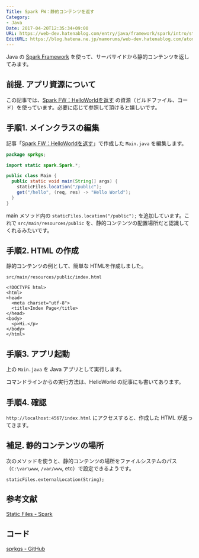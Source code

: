 ```yaml
---
Title: Spark FW：静的コンテンツを返す
Category:
- Java
Date: 2017-04-20T12:35:34+09:00
URL: https://web-dev.hatenablog.com/entry/java/framework/spark/intro/static-files
EditURL: https://blog.hatena.ne.jp/mamorums/web-dev.hatenablog.com/atom/entry/10328749687238297447
---
```


Java の [Spark Framework](http://sparkjava.com/) を使って、サーバサイドから静的コンテンツを返してみます。


## 前提. アプリ資源について
この記事では、[Spark FW：HelloWorldを返す](/entry/spark-fw/intro/hello-world) の資源（ビルドファイル、コード）を使っています。必要に応じて参照して頂けると嬉しいです。


## 手順1. メインクラスの編集
記事「[Spark FW：HelloWorldを返す](/entry/spark-fw/intro/hello-world)」で作成した `Main.java` を編集します。

```java
package sprkgs;

import static spark.Spark.*;

public class Main {
  public static void main(String[] args) {
    staticFiles.location("/public");
    get("/hello", (req, res) -> "Hello World");
  }
}
```

main メソッド内の `staticFiles.location("/public");` を追加しています。これで `src/main/resources/public` を、静的コンテンツの配置場所だと認識してくれるみたいです。


## 手順2. HTML の作成
静的コンテンツの例として、簡単な HTMLを作成しました。

`src/main/resources/public/index.html`

```
<!DOCTYPE html>
<html>
<head>
  <meta charset="utf-8">
  <title>Index Page</title>
</head>
<body>
  <p>Hi.</p>
</body>
</html>
```


## 手順3. アプリ起動
上の `Main.java` を Java アプリとして実行します。

コマンドラインからの実行方法は、HelloWorld の記事にも書いてあります。


## 手順4. 確認
`http://localhost:4567/index.html` にアクセスすると、作成した HTML が返ってきます。


## 補足. 静的コンテンツの場所
次のメソッドを使うと、静的コンテンツの場所をファイルシステムのパス（`C:\var\www`, `/var/www`, etc）で設定できるようです。

```
staticFiles.externalLocation(String);
```


## 参考文献
[Static Files - Spark](http://sparkjava.com/documentation.html#static-files)


## コード
[sprkgs - GitHub](https://github.com/mamorum/blog/tree/master/code/sprkgs)
